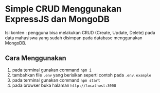 # Simple CRUD Menggunakan ExpressJS dan MongoDB
Isi konten : pengguna bisa melakukan CRUD (Create, Update, Delete) pada data mahasiswa yang sudah disimpan pada database menggunakan MongoDB.

## Cara Menggunakan
1. pada terminal gunakan command `npm i`
2. tambahkan file `.env` yang berisikan seperti contoh pada `.env.example`
3. pada terminal gunakan command `npm start`
4. pada browser buka halaman `http://localhost:3000`